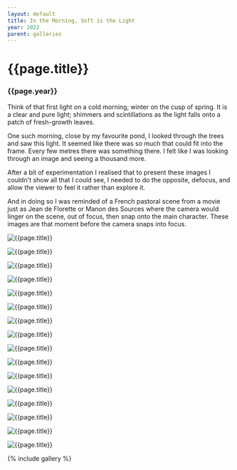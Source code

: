 ```yaml
---
layout: default
title: In the Morning, Soft is the Light
year: 2022
parent: galleries
---
```


# {{page.title}}

### {{page.year}}


Think of that first light on a cold morning; winter on the cusp of spring. It is a clear and pure light; shimmers and scintillations as the light falls onto a patch of fresh-growth leaves.

 One such morning, close by my favourite pond, I looked through the trees and saw this light. It seemed like there was so much that could fit into the frame. Every few metres there was something there. I felt like I was looking through an image and seeing a thousand more.

After a bit of experimentation I realised that to present these images I couldn't show all that I could see, I needed to do the opposite, defocus, and allow the viewer to feel it rather than explore it.

And in doing so I was reminded of a French pastoral scene from a movie just as Jean de Florette or Manon des Sources where the camera would linger on the scene, out of focus, then snap onto the main character. These images are that moment before the camera snaps into focus. 

![{{page.title}}](in-the-morning-soft-is-the-light/in-the-morning-soft-is-the-light-01.webp "{{page.title}}")

![{{page.title}}](in-the-morning-soft-is-the-light/in-the-morning-soft-is-the-light-02.webp "{{page.title}}")

![{{page.title}}](in-the-morning-soft-is-the-light/in-the-morning-soft-is-the-light-03.webp "{{page.title}}")

![{{page.title}}](in-the-morning-soft-is-the-light/in-the-morning-soft-is-the-light-04.webp "{{page.title}}")

![{{page.title}}](in-the-morning-soft-is-the-light/in-the-morning-soft-is-the-light-05.webp "{{page.title}}")

![{{page.title}}](in-the-morning-soft-is-the-light/in-the-morning-soft-is-the-light-06.webp "{{page.title}}")

![{{page.title}}](in-the-morning-soft-is-the-light/in-the-morning-soft-is-the-light-07.webp "{{page.title}}")

![{{page.title}}](in-the-morning-soft-is-the-light/in-the-morning-soft-is-the-light-08.webp "{{page.title}}")

![{{page.title}}](in-the-morning-soft-is-the-light/in-the-morning-soft-is-the-light-09.webp "{{page.title}}")

![{{page.title}}](in-the-morning-soft-is-the-light/in-the-morning-soft-is-the-light-10.webp "{{page.title}}")

![{{page.title}}](in-the-morning-soft-is-the-light/in-the-morning-soft-is-the-light-11.webp "{{page.title}}")

![{{page.title}}](in-the-morning-soft-is-the-light/in-the-morning-soft-is-the-light-12.webp "{{page.title}}")

![{{page.title}}](in-the-morning-soft-is-the-light/in-the-morning-soft-is-the-light-13.webp "{{page.title}}")

![{{page.title}}](in-the-morning-soft-is-the-light/in-the-morning-soft-is-the-light-14.webp "{{page.title}}")

![{{page.title}}](in-the-morning-soft-is-the-light/in-the-morning-soft-is-the-light-15.webp "{{page.title}}")

![{{page.title}}](in-the-morning-soft-is-the-light/in-the-morning-soft-is-the-light-16.webp "{{page.title}}")

{% include gallery %}